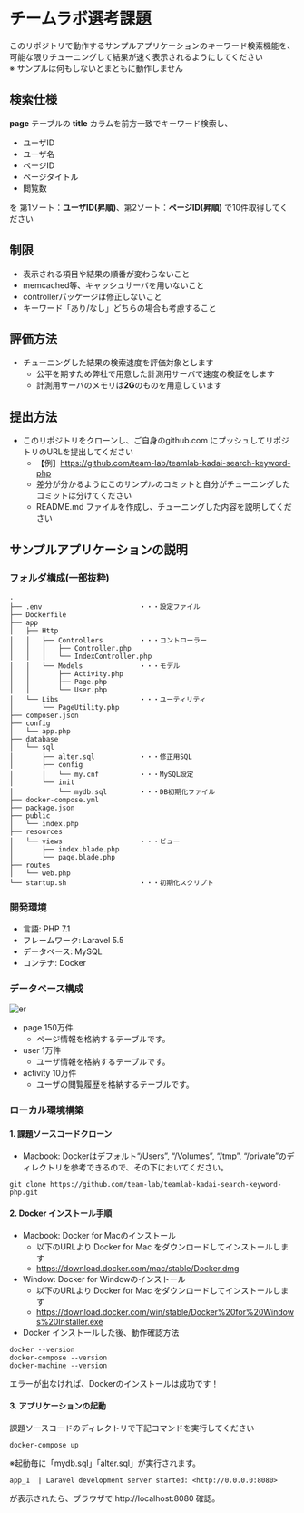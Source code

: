 # チームラボ選考課題

このリポジトリで動作するサンプルアプリケーションのキーワード検索機能を、  
可能な限りチューニングして結果が速く表示されるようにしてください  
※ サンプルは何もしないとまともに動作しません

## 検索仕様

<b>page</b> テーブルの <b>title</b> カラムを前方一致でキーワード検索し、

* ユーザID
* ユーザ名
* ページID
* ページタイトル
* 閲覧数

を 第1ソート：**ユーザID(昇順)**、第2ソート：**ページID(昇順)** で10件取得してください

## 制限

* 表示される項目や結果の順番が変わらないこと
* memcached等、キャッシュサーバを用いないこと
* controllerパッケージは修正しないこと
* キーワード「あり/なし」どちらの場合も考慮すること

## 評価方法

* チューニングした結果の検索速度を評価対象とします
    * 公平を期すため弊社で用意した計測用サーバで速度の検証をします
    * 計測用サーバのメモリは<b>2G</b>のものを用意しています

## 提出方法

* このリポジトリをクローンし、ご自身のgithub.com にプッシュしてリポジトリのURLを提出してください
    * 【例】https://github.com/team-lab/teamlab-kadai-search-keyword-php
    * 差分が分かるようにこのサンプルのコミットと自分がチューニングしたコミットは分けてください
    * README.md ファイルを作成し、チューニングした内容を説明してください

## サンプルアプリケーションの説明

### フォルダ構成(一部抜粋)
```
.
├── .env                        ・・・設定ファイル
├── Dockerfile
├── app
│   ├── Http
│   │   ├── Controllers         ・・・コントローラー
│   │   │   ├── Controller.php
│   │   │   └── IndexController.php
│   │   └── Models              ・・・モデル
│   │       ├── Activity.php
│   │       ├── Page.php
│   │       └── User.php
│   └── Libs                    ・・・ユーティリティ
│       └── PageUtility.php
├── composer.json
├── config
│   └── app.php
├── database
│   └── sql
│       ├── alter.sql           ・・・修正用SQL
│       ├── config
│       │   └── my.cnf          ・・・MySQL設定
│       └── init
│           └── mydb.sql        ・・・DB初期化ファイル
├── docker-compose.yml
├── package.json
├── public
│   └── index.php
├── resources
│   └── views                   ・・・ビュー
│       ├── index.blade.php
│       └── page.blade.php
├── routes
│   └── web.php
└── startup.sh                  ・・・初期化スクリプト
```

### 開発環境

* 言語: PHP 7.1
* フレームワーク: Laravel 5.5
* データベース: MySQL
* コンテナ: Docker

### データベース構成

![er](https://user-images.githubusercontent.com/342957/31817043-7d1a2040-b5cd-11e7-928d-205952d75b35.png)

* page 150万件
   * ページ情報を格納するテーブルです。
* user 1万件
   * ユーザ情報を格納するテーブルです。
* activity 10万件
   * ユーザの閲覧履歴を格納するテーブルです。

### ローカル環境構築

#### 1. 課題ソースコードクローン
* Macbook: Dockerはデフォルト“/Users”, “/Volumes”, “/tmp”, “/private”のディレクトリを参考できるので、その下においてください。
```
git clone https://github.com/team-lab/teamlab-kadai-search-keyword-php.git
```

#### 2. Docker インストール手順

* Macbook: Docker for Macのインストール
    * 以下のURLより Docker for Mac をダウンロードしてインストールします
    * https://download.docker.com/mac/stable/Docker.dmg
* Window: Docker for Windowのインストール
    * 以下のURLより Docker for Mac をダウンロードしてインストールします
    * https://download.docker.com/win/stable/Docker%20for%20Windows%20Installer.exe
* Docker インストールした後、動作確認方法<br>
 
```
docker --version
docker-compose --version
docker-machine --version
```

エラーが出なければ、Dockerのインストールは成功です！

#### 3. アプリケーションの起動

課題ソースコードのディレクトリで下記コマンドを実行してください
```
docker-compose up
```
※起動毎に「mydb.sql」「alter.sql」が実行されます。

```
app_1  | Laravel development server started: <http://0.0.0.0:8080>
```
が表示されたら、ブラウザで http://localhost:8080 確認。
